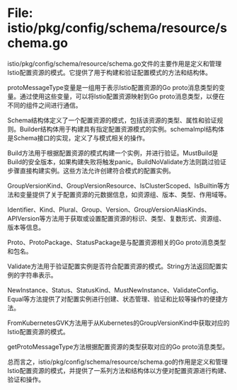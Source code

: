 # File: istio/pkg/config/schema/resource/schema.go

istio/pkg/config/schema/resource/schema.go文件的主要作用是定义和管理Istio配置资源的模式。它提供了用于构建和验证配置模式的方法和结构体。

protoMessageType变量是一组用于表示Istio配置资源的Go proto消息类型的变量。通过使用这些变量，可以将Istio配置资源映射到Go proto消息类型，以便在不同的组件之间进行通信。

Schema结构体定义了一个配置资源的模式，包括该资源的类型、属性和验证规则。Builder结构体用于构建具有指定配置资源模式的实例。schemaImpl结构体是Schema接口的实现，定义了与模式相关的操作。

Build方法用于根据配置资源的模式构建一个实例，并进行验证。MustBuild是Build的安全版本，如果构建失败将触发panic。BuildNoValidate方法则跳过验证步骤直接构建实例。这些方法允许创建符合模式的配置实例。

GroupVersionKind、GroupVersionResource、IsClusterScoped、IsBuiltin等方法和变量提供了关于配置资源的元数据信息，如资源组、版本、类型、作用域等。

Identifier、Kind、Plural、Group、Version、GroupVersionAliasKinds、APIVersion等方法用于获取或设置配置资源的标识、类型、复数形式、资源组、版本等信息。

Proto、ProtoPackage、StatusPackage是与配置资源相关的Go proto消息类型和包名。

Validate方法用于验证配置实例是否符合配置资源的模式。String方法返回配置实例的字符串表示。

NewInstance、Status、StatusKind、MustNewInstance、ValidateConfig、Equal等方法提供了对配置实例进行创建、状态管理、验证和比较等操作的便捷方法。

FromKubernetesGVK方法用于从Kubernetes的GroupVersionKind中获取对应的Istio配置资源的模式。

getProtoMessageType方法根据配置资源的类型获取对应的Go proto消息类型。

总而言之，istio/pkg/config/schema/resource/schema.go的作用是定义和管理Istio配置资源的模式，并提供了一系列方法和结构体以方便对配置资源进行构建、验证和操作。

